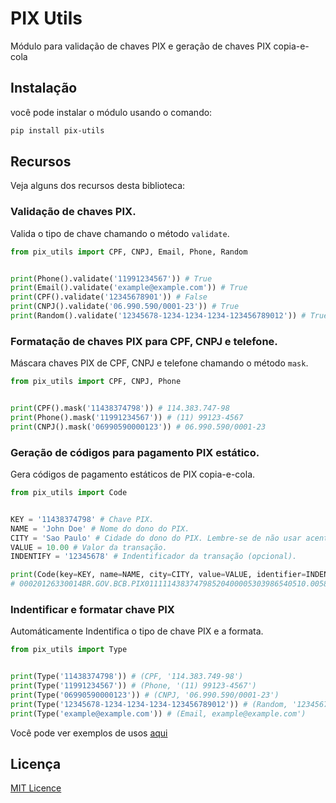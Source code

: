 # PIX Utils

Módulo para validação de chaves PIX e geração de chaves PIX copia-e-cola

## Instalação

você pode instalar o módulo usando o comando:

```bash
pip install pix-utils
```

## Recursos

Veja alguns dos recursos desta biblioteca:

### Validação de chaves PIX.

Valida o tipo de chave chamando o método `validate`.

```python
from pix_utils import CPF, CNPJ, Email, Phone, Random


print(Phone().validate('11991234567')) # True
print(Email().validate('example@example.com')) # True
print(CPF().validate('12345678901')) # False
print(CNPJ().validate('06.990.590/0001-23')) # True
print(Random().validate('12345678-1234-1234-1234-123456789012')) # True
```

### Formatação de chaves PIX para CPF, CNPJ e telefone.

Máscara chaves PIX de CPF, CNPJ e telefone chamando o método `mask`.

```python
from pix_utils import CPF, CNPJ, Phone


print(CPF().mask('11438374798')) # 114.383.747-98
print(Phone().mask('11991234567')) # (11) 99123-4567
print(CNPJ().mask('06990590000123')) # 06.990.590/0001-23
```

### Geração de códigos para pagamento PIX estático.

Gera códigos de pagamento estáticos de PIX copia-e-cola.

```python
from pix_utils import Code


KEY = '11438374798' # Chave PIX.
NAME = 'John Doe' # Nome do dono do PIX.
CITY = 'Sao Paulo' # Cidade do dono do PIX. Lembre-se de não usar acentos.
VALUE = 10.00 # Valor da transação.
INDENTIFY = '12345678' # Indentificador da transação (opcional).

print(Code(key=KEY, name=NAME, city=CITY, value=VALUE, identifier=INDENTIFY)) 
# 00020126330014BR.GOV.BCB.PIX011111438374798520400005303986540510.005802BR5908John Doe6009Sao Paulo621205081234567863046A00
```

### Indentificar e formatar chave PIX

Automáticamente Indentifica o tipo de chave PIX e a formata.

```python
from pix_utils import Type


print(Type('11438374798')) # (CPF, '114.383.749-98')
print(Type('11991234567')) # (Phone, '(11) 99123-4567')
print(Type('06990590000123')) # (CNPJ, '06.990.590/0001-23')
print(Type('12345678-1234-1234-1234-123456789012')) # (Random, '12345678-1234-1234-1234-123456789012')
print(Type('example@example.com')) # (Email, example@example.com')
```

Você pode ver exemplos de usos [aqui](/examples)

## Licença

[MIT Licence](LICENSE)


